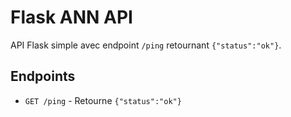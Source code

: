# Flask ANN API

API Flask simple avec endpoint `/ping` retournant `{"status":"ok"}`.

## Endpoints
- `GET /ping` - Retourne `{"status":"ok"}`
